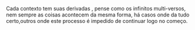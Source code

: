 Cada contexto tem suas derivadas , pense como os infinitos multi-versos, nem sempre as coisas acontecem da mesma forma, há casos onde da tudo certo,outros onde este processo é impedido de continuar logo no começo.